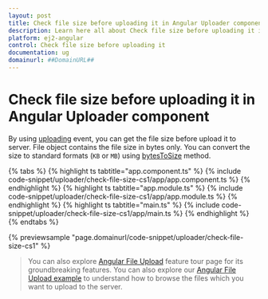 ```yaml
---
layout: post
title: Check file size before uploading it in Angular Uploader component | Syncfusion
description: Learn here all about Check file size before uploading it in Syncfusion Angular Uploader component of Syncfusion Essential JS 2 and more.
platform: ej2-angular
control: Check file size before uploading it 
documentation: ug
domainurl: ##DomainURL##
---
```


# Check file size before uploading it in Angular Uploader component

By using [uploading](https://ej2.syncfusion.com/angular/documentation/api/uploader/#uploading) event, you can get the file size before upload it to server.
File object contains the file size in bytes only.
You can convert the size to standard formats (`KB` or `MB`) using [bytesToSize](https://ej2.syncfusion.com/angular/documentation/api/uploader/#bytestosize) method.

{% tabs %}
{% highlight ts tabtitle="app.component.ts" %}
{% include code-snippet/uploader/check-file-size-cs1/app/app.component.ts %}
{% endhighlight %}
{% highlight ts tabtitle="app.module.ts" %}
{% include code-snippet/uploader/check-file-size-cs1/app/app.module.ts %}
{% endhighlight %}
{% highlight ts tabtitle="main.ts" %}
{% include code-snippet/uploader/check-file-size-cs1/app/main.ts %}
{% endhighlight %}
{% endtabs %}
  
{% previewsample "page.domainurl/code-snippet/uploader/check-file-size-cs1" %}

> You can also explore [Angular File Upload](https://www.syncfusion.com/angular-ui-components/angular-file-upload) feature tour page for its groundbreaking features. You can also explore our [Angular File Upload example](https://ej2.syncfusion.com/angular/demos/#/material/uploader/default) to understand how to browse the files which you want to upload to the server.
